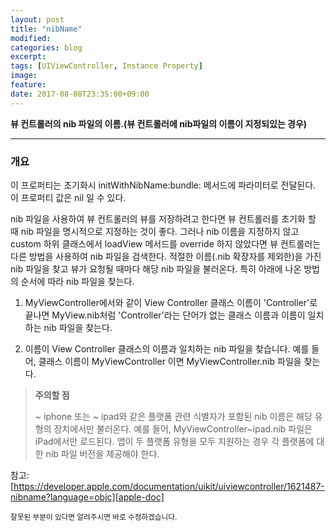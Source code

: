 ```yaml
---
layout: post
title: "nibName"
modified:
categories: blog
excerpt:
tags: [UIViewController, Instance Property]
image:
feature:
date: 2017-08-08T23:35:00+09:00
---
```


**뷰 컨트롤러의 nib 파일의 이름.(뷰 컨트롤러에 nib파일의 이름이 지정되있는 경우)**

---

### 개요
이 프로퍼티는 초기화시 initWithNibName:bundle: 메서드에 파라미터로 전달된다. 이 프로퍼티 값은 nil 일 수 있다.

nib 파일을 사용하여 뷰 컨트롤러의 뷰를 저장하려고 한다면 뷰 컨트롤러를 초기화 할 때 nib 파일을 명시적으로 지정하는 것이 좋다. 그러나 nib 이름을 지정하지 않고 custom 하위 클래스에서 loadView 메서드를 override 하지 않았다면 뷰 컨트롤러는 다른 방법을 사용하여 nib 파일을 검색한다. 적절한 이름(.nib 확장자를 제외한)을 가진 nib 파일을 찾고 뷰가 요청될 때마다 해당 nib 파일을 불러온다. 특히 아래에 나온 방법의 순서에 따라 nib 파일을 찾는다.

1. MyViewController에서와 같이 View Controller 클래스 이름이 'Controller'로 끝나면 MyView.nib처럼 'Controller'라는 단어가 없는 클래스 이름과 이름이 일치하는 nib 파일을 찾는다.

2. 이름이 View Controller 클래스의 이름과 일치하는 nib 파일을 찾습니다. 예를 들어, 클래스 이름이 MyViewController 이면 MyViewController.nib 파일을 찾는다.

> **주의할 점**
>
> ~ iphone 또는 ~ ipad와 같은 플랫폼 관련 식별자가 포함된 nib 이름은 해당 유형의 장치에서만 불러온다. 예를 들어, MyViewController~ipad.nib 파일은 iPad에서만 로드된다. 앱이 두 플랫폼 유형을 모두 지원하는 경우 각 플랫폼에 대한 nib 파일 버전을 제공해야 한다.

참고: [https://developer.apple.com/documentation/uikit/uiviewcontroller/1621487-nibname?language=objc][apple-doc]

<sub>잘못된 부분이 있다면 알려주시면 바로 수정하겠습니다.</sub>

[apple-doc]: https://developer.apple.com/documentation/uikit/uiviewcontroller/1621487-nibname?language=objc